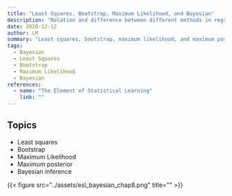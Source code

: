 ```yaml
---
title: "Least Squares, Bootstrap, Maximum Likelihood, and Bayesian"
description: "Relation and difference between different methods in regression"
date: 2020-12-12
author: LM
summary: "Least squares, bootstrap, maximum likelihood, and maximum posterior leads to the same results in many cases."
tags:
  - Bayesian
  - Least Squares
  - Bootstrap
  - Maximum Likelihood
  - Bayesian
references:
  - name: "The Element of Statistical Learning"
    link: ""
---
```


## Topics

- Least squares
- Bootstrap
- Maximum Likelihood
- Maximum posterior
- Bayesian inference



{{< figure src="../assets/esl_bayesian_chap8.png" title="" >}}





